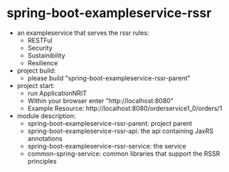 # spring-boot-exampleservice-rssr
- an exampleservice that serves the rssr rules:
    - RESTFul
    - Security
    - Sustainibility
    - Resilience
- project build:
    - please build "spring-boot-exampleservice-rssr-parent"
- project start:
    - run ApplicationNRIT
    - Within your browser enter "http://localhost:8080"
    - Example Resource: http://localhost:8080/orderservice1_0/orders/1
- module description:
    - spring-boot-exampleservice-rssr-parent: project parent
    - spring-boot-exampleservice-rssr-api: the api containing JaxRS annotations
    - spring-boot-exampleservice-rssr-service: the service
    - common-spring-service: common libraries that support the RSSR principles